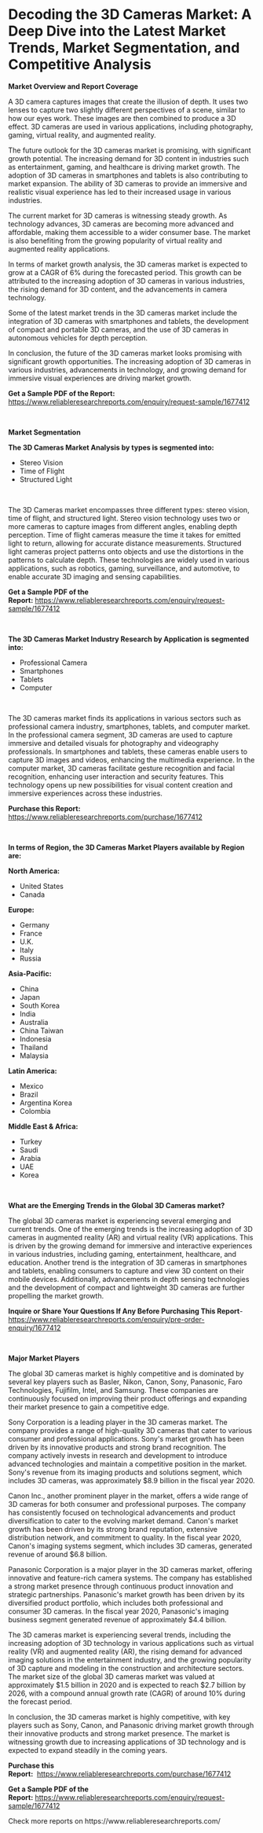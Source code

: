 <p><h1>Decoding the 3D Cameras Market: A Deep Dive into the Latest Market Trends, Market Segmentation, and Competitive Analysis</h1></p><p><strong>Market Overview and Report Coverage</strong></p>
<p><p>A 3D camera captures images that create the illusion of depth. It uses two lenses to capture two slightly different perspectives of a scene, similar to how our eyes work. These images are then combined to produce a 3D effect. 3D cameras are used in various applications, including photography, gaming, virtual reality, and augmented reality.</p><p>The future outlook for the 3D cameras market is promising, with significant growth potential. The increasing demand for 3D content in industries such as entertainment, gaming, and healthcare is driving market growth. The adoption of 3D cameras in smartphones and tablets is also contributing to market expansion. The ability of 3D cameras to provide an immersive and realistic visual experience has led to their increased usage in various industries.</p><p>The current market for 3D cameras is witnessing steady growth. As technology advances, 3D cameras are becoming more advanced and affordable, making them accessible to a wider consumer base. The market is also benefiting from the growing popularity of virtual reality and augmented reality applications.</p><p>In terms of market growth analysis, the 3D cameras market is expected to grow at a CAGR of 6% during the forecasted period. This growth can be attributed to the increasing adoption of 3D cameras in various industries, the rising demand for 3D content, and the advancements in camera technology.</p><p>Some of the latest market trends in the 3D cameras market include the integration of 3D cameras with smartphones and tablets, the development of compact and portable 3D cameras, and the use of 3D cameras in autonomous vehicles for depth perception.</p><p>In conclusion, the future of the 3D cameras market looks promising with significant growth opportunities. The increasing adoption of 3D cameras in various industries, advancements in technology, and growing demand for immersive visual experiences are driving market growth.</p></p>
<p><strong>Get a Sample PDF of the Report:</strong> <a href="https://www.reliableresearchreports.com/enquiry/request-sample/1677412">https://www.reliableresearchreports.com/enquiry/request-sample/1677412</a></p>
<p>&nbsp;</p>
<p><strong>Market Segmentation</strong></p>
<p><strong>The 3D Cameras Market Analysis by types is segmented into:</strong></p>
<p><ul><li>Stereo Vision</li><li>Time of Flight</li><li>Structured Light</li></ul></p>
<p>&nbsp;</p>
<p><p>The 3D Cameras market encompasses three different types: stereo vision, time of flight, and structured light. Stereo vision technology uses two or more cameras to capture images from different angles, enabling depth perception. Time of flight cameras measure the time it takes for emitted light to return, allowing for accurate distance measurements. Structured light cameras project patterns onto objects and use the distortions in the patterns to calculate depth. These technologies are widely used in various applications, such as robotics, gaming, surveillance, and automotive, to enable accurate 3D imaging and sensing capabilities.</p></p>
<p><strong>Get a Sample PDF of the Report:</strong>&nbsp;<a href="https://www.reliableresearchreports.com/enquiry/request-sample/1677412">https://www.reliableresearchreports.com/enquiry/request-sample/1677412</a></p>
<p>&nbsp;</p>
<p><strong>The 3D Cameras Market Industry Research by Application is segmented into:</strong></p>
<p><ul><li>Professional Camera</li><li>Smartphones</li><li>Tablets</li><li>Computer</li></ul></p>
<p>&nbsp;</p>
<p><p>The 3D cameras market finds its applications in various sectors such as professional camera industry, smartphones, tablets, and computer market. In the professional camera segment, 3D cameras are used to capture immersive and detailed visuals for photography and videography professionals. In smartphones and tablets, these cameras enable users to capture 3D images and videos, enhancing the multimedia experience. In the computer market, 3D cameras facilitate gesture recognition and facial recognition, enhancing user interaction and security features. This technology opens up new possibilities for visual content creation and immersive experiences across these industries.</p></p>
<p><strong>Purchase this Report:</strong>&nbsp; <a href="https://www.reliableresearchreports.com/purchase/1677412">https://www.reliableresearchreports.com/purchase/1677412</a></p>
<p>&nbsp;</p>
<p><strong>In terms of Region, the 3D Cameras Market Players available by Region are:</strong></p>
<p>
    <p> <strong> North America: </strong>
        <ul>
            <li>United States</li>
            <li>Canada</li>
        </ul>
        </p> 
    <p> <strong> Europe: </strong>
        <ul>
            <li>Germany</li>
            <li>France</li>
            <li>U.K.</li>
            <li>Italy</li>
            <li>Russia</li>
        </ul>
        </p> 
    <p> <strong> Asia-Pacific: </strong>
        <ul>
            <li>China</li>
            <li>Japan</li>
            <li>South Korea</li>
            <li>India</li>
            <li>Australia</li>
            <li>China Taiwan</li>
            <li>Indonesia</li>
            <li>Thailand</li>
            <li>Malaysia</li>
        </ul>
        </p> 
    <p> <strong> Latin America: </strong>
        <ul>
            <li>Mexico</li>
            <li>Brazil</li>
            <li>Argentina Korea</li>
            <li>Colombia</li>
        </ul>
        </p> 
    <p> <strong> Middle East & Africa: </strong>
        <ul>
            <li>Turkey</li>
            <li>Saudi</li>
            <li>Arabia</li>
            <li>UAE</li>
            <li>Korea</li>
        </ul>
    </p>
    </p>
<p>&nbsp;</p>
<p><strong>What are the Emerging Trends in the Global 3D Cameras market?</strong></p>
<p><p>The global 3D cameras market is experiencing several emerging and current trends. One of the emerging trends is the increasing adoption of 3D cameras in augmented reality (AR) and virtual reality (VR) applications. This is driven by the growing demand for immersive and interactive experiences in various industries, including gaming, entertainment, healthcare, and education. Another trend is the integration of 3D cameras in smartphones and tablets, enabling consumers to capture and view 3D content on their mobile devices. Additionally, advancements in depth sensing technologies and the development of compact and lightweight 3D cameras are further propelling the market growth.</p></p>
<p><strong>Inquire or Share Your Questions If Any Before Purchasing This Report</strong>- <a href="https://www.reliableresearchreports.com/enquiry/pre-order-enquiry/1677412">https://www.reliableresearchreports.com/enquiry/pre-order-enquiry/1677412</a></p>
<p>&nbsp;</p>
<p><strong>Major Market Players</strong></p>
<p><p>The global 3D cameras market is highly competitive and is dominated by several key players such as Basler, Nikon, Canon, Sony, Panasonic, Faro Technologies, Fujifilm, Intel, and Samsung. These companies are continuously focused on improving their product offerings and expanding their market presence to gain a competitive edge.</p><p>Sony Corporation is a leading player in the 3D cameras market. The company provides a range of high-quality 3D cameras that cater to various consumer and professional applications. Sony's market growth has been driven by its innovative products and strong brand recognition. The company actively invests in research and development to introduce advanced technologies and maintain a competitive position in the market. Sony's revenue from its imaging products and solutions segment, which includes 3D cameras, was approximately $8.9 billion in the fiscal year 2020.</p><p>Canon Inc., another prominent player in the market, offers a wide range of 3D cameras for both consumer and professional purposes. The company has consistently focused on technological advancements and product diversification to cater to the evolving market demand. Canon's market growth has been driven by its strong brand reputation, extensive distribution network, and commitment to quality. In the fiscal year 2020, Canon's imaging systems segment, which includes 3D cameras, generated revenue of around $6.8 billion.</p><p>Panasonic Corporation is a major player in the 3D cameras market, offering innovative and feature-rich camera systems. The company has established a strong market presence through continuous product innovation and strategic partnerships. Panasonic's market growth has been driven by its diversified product portfolio, which includes both professional and consumer 3D cameras. In the fiscal year 2020, Panasonic's imaging business segment generated revenue of approximately $4.4 billion.</p><p>The 3D cameras market is experiencing several trends, including the increasing adoption of 3D technology in various applications such as virtual reality (VR) and augmented reality (AR), the rising demand for advanced imaging solutions in the entertainment industry, and the growing popularity of 3D capture and modeling in the construction and architecture sectors. The market size of the global 3D cameras market was valued at approximately $1.5 billion in 2020 and is expected to reach $2.7 billion by 2026, with a compound annual growth rate (CAGR) of around 10% during the forecast period.</p><p>In conclusion, the 3D cameras market is highly competitive, with key players such as Sony, Canon, and Panasonic driving market growth through their innovative products and strong market presence. The market is witnessing growth due to increasing applications of 3D technology and is expected to expand steadily in the coming years.</p></p>
<p><strong>Purchase this Report:</strong>&nbsp;&nbsp;<a href="https://www.reliableresearchreports.com/purchase/1677412">https://www.reliableresearchreports.com/purchase/1677412</a></p>
<p></p>
<p><strong>Get a Sample PDF of the Report:</strong>&nbsp;<a href="https://www.reliableresearchreports.com/enquiry/request-sample/1677412">https://www.reliableresearchreports.com/enquiry/request-sample/1677412</a></p>
<p>Check more reports on https://www.reliableresearchreports.com/</p>